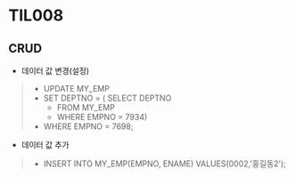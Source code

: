 # TIL008

## CRUD

* 데이터 값 변경(설정)
>* UPDATE MY_EMP
>* SET DEPTNO = ( 	SELECT DEPTNO
>    * FROM MY_EMP
>    * WHERE EMPNO = 7934)
>* WHERE EMPNO = 7698;
* 데이터 값 추가
> * INSERT INTO MY_EMP(EMPNO, ENAME) VALUES(0002,'홍길동2');